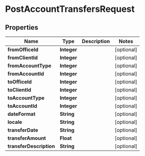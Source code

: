 
# PostAccountTransfersRequest

## Properties
Name | Type | Description | Notes
------------ | ------------- | ------------- | -------------
**fromOfficeId** | **Integer** |  |  [optional]
**fromClientId** | **Integer** |  |  [optional]
**fromAccountType** | **Integer** |  |  [optional]
**fromAccountId** | **Integer** |  |  [optional]
**toOfficeId** | **Integer** |  |  [optional]
**toClientId** | **Integer** |  |  [optional]
**toAccountType** | **Integer** |  |  [optional]
**toAccountId** | **Integer** |  |  [optional]
**dateFormat** | **String** |  |  [optional]
**locale** | **String** |  |  [optional]
**transferDate** | **String** |  |  [optional]
**transferAmount** | **Float** |  |  [optional]
**transferDescription** | **String** |  |  [optional]



